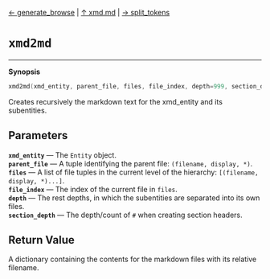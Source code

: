 [&#8592; generate_browse](xmd--generate_browse.md) | [&#8593; xmd.md](xmd.md) | [&#8594; split_tokens](xmd--split_tokens.md)
# `xmd2md`
***

**Synopsis**

```cpp
xmd2md(xmd_entity, parent_file, files, file_index, depth=999, section_depth=1)
```

Creates recursively the markdown text for the xmd_entity and its subentities.


## Parameters
**`xmd_entity`** &#8213; The `Entity` object.  
**`parent_file`** &#8213; A tuple identifying the parent file: `(filename, display, *)`.  
**`files`** &#8213; A list of file tuples in the current level of the hierarchy: `[(filename, display, *)...]`.  
**`file_index`** &#8213; The index of the current file in `files`.  
**`depth`** &#8213; The rest depths, in which the subentities are separated into its own files.  
**`section_depth`** &#8213; The depth/count of `#` when creating section headers.  
## Return Value

A dictionary containing the contents for the markdown files with its relative filename.



